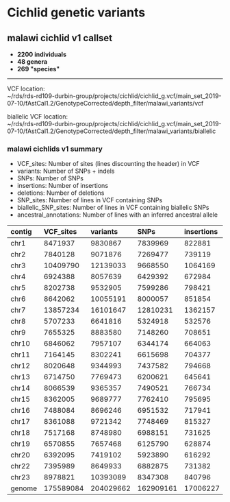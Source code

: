 Cichlid genetic variants
========================

## malawi cichlid v1 callset
* **2200 individuals** 
* **48 genera** 
* **269 "species"** 
___________________________

VCF location:<br/>
~/rds/rds-rd109-durbin-group/projects/cichlid/cichlid_g.vcf/main_set_2019-07-10/fAstCal1.2/GenotypeCorrected/depth_filter/malawi_variants/vcf

biallelic VCF location:<br/>
~/rds/rds-rd109-durbin-group/projects/cichlid/cichlid_g.vcf/main_set_2019-07-10/fAstCal1.2/GenotypeCorrected/depth_filter/malawi_variants/biallelic 

### malawi cichlids v1 summary

* VCF_sites: Number of sites (lines discounting the header) in VCF
* variants: Number of SNPs + indels
* SNPs: Number of SNPs
* insertions: Number of insertions
* deletions: Number of deletions
* SNP_sites: Number of lines in VCF containing SNPs
* biallelic_SNP_sites: Number of lines in VCF containing biallelic SNPs
* ancestral_annotations: Number of lines with an inferred ancestral allele

| contig  | VCF_sites | variants  | SNPs      | insertions | deletions | SNP_sites | biallelic_SNP_sites | ancestral_annotations |
|:--------|:----------|:----------|:----------|:-----------|:----------|:----------|:--------------------|:----------------------|
| chr1    | 8471937   | 9830867   | 7839969   | 822881     | 1168017   | 7294760   | 6766799             | 6852299               |
| chr2    | 7840128   | 9071876   | 7269477   | 739119     | 1063280   | 6760158   | 6267047             | 6132983               |
| chr3    | 10409790  | 12139033  | 9668550   | 1064169    | 1406314   | 8937156   | 8233275             | 6654784               |
| chr4    | 6924388   | 8057639   | 6429392   | 672984     | 955263    | 5963943   | 5513838             | 5437375               |
| chr5    | 8202738   | 9532905   | 7599286   | 798421     | 1135198   | 7058113   | 6534490             | 6601193               |
| chr6    | 8642062   | 10055191  | 8000057   | 851854     | 1203280   | 7431278   | 6881005             | 6823844               |
| chr7    | 13857234  | 16101647  | 12810231  | 1362157    | 1929259   | 11912510  | 11043803            | 11070060              |
| chr8    | 5707233   | 6641816   | 5324918   | 532576     | 784322    | 4927027   | 4542677             | 4708716               |
| chr9    | 7655325   | 8883580   | 7148260   | 708651     | 1026669   | 6618850   | 6107019             | 5655836               |
| chr10   | 6846062   | 7957107   | 6344174   | 664063     | 948870    | 5890339   | 5451352             | 5536694               |
| chr11   | 7164145   | 8302241   | 6615698   | 704377     | 982166    | 6163713   | 5726052             | 5895879               |
| chr12   | 8020648   | 9344993   | 7437582   | 794668     | 1112743   | 6900585   | 6381616             | 6535680               |
| chr13   | 6714750   | 7769473   | 6200621   | 645641     | 923211    | 5778034   | 5368821             | 5509263               |
| chr14   | 8066539   | 9365357   | 7490521   | 766734     | 1108102   | 6953030   | 6433033             | 6393292               |
| chr15   | 8362005   | 9689777   | 7762410   | 795695     | 1131672   | 7214400   | 6683857             | 6663209               |
| chr16   | 7488084   | 8696246   | 6951532   | 717941     | 1026773   | 6451752   | 5968124             | 5991523               |
| chr17   | 8361088   | 9721342   | 7748469   | 815327     | 1157546   | 7194087   | 6657703             | 6713231               |
| chr18   | 7517168   | 8748980   | 6988151   | 731625     | 1029204   | 6477898   | 5985848             | 5903894               |
| chr19   | 6570855   | 7657468   | 6125790   | 628874     | 902804    | 5667892   | 5226042             | 5281542               |
| chr20   | 6392095   | 7419102   | 5923890   | 616292     | 878920    | 5507175   | 5104543             | 5102325               |
| chr22   | 7395989   | 8649933   | 6882875   | 731382     | 1035676   | 6364231   | 5864213             | 5746612               |
| chr23   | 8978821   | 10393089  | 8347308   | 840796     | 1204985   | 7754272   | 7181421             | 6889939               |
| genome  | 175589084 | 204029662 | 162909161 | 17006227   | 24114274  | 151221203 | 139922578           | 138100173             |
